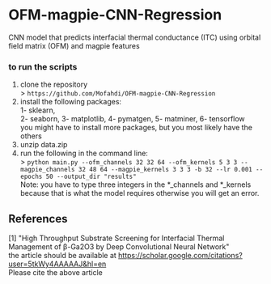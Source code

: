 # OFM-magpie-CNN-Regression
CNN model that predicts interfacial thermal conductance (ITC) using orbital field matrix (OFM) and magpie features

### to run the scripts
1. clone the repository<br>
        > `https://github.com/Mofahdi/OFM-magpie-CNN-Regression`
2. install the following packages: <br>1- sklearn, <br>2- seaborn, 3- matplotlib, 4- pymatgen, 5- matminer, 6- tensorflow<br>
you might have to install more packages, but you most likely have the others
3. unzip data.zip
4.  run the following in the command line: <br>
        > `python main.py --ofm_channels 32 32 64 --ofm_kernels 5 3 3 --magpie_channels 32 48 64 --magpie_kernels 3 3 3 -b 32 --lr 0.001 --epochs 50 --output_dir "results"`
    <br>Note: you have to type three integers in the *_channels and *_kernels because that is what the model requires otherwise you will get an error. 

## References
[1] "High Throughput Substrate Screening for Interfacial Thermal Management of β-Ga2O3 by Deep Convolutional Neural Network"
<br>the article should be available at https://scholar.google.com/citations?user=5tkWy4AAAAAJ&hl=en
<br>Please cite the above article
